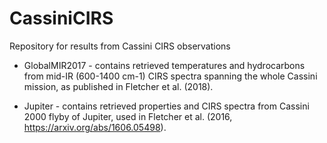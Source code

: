 # CassiniCIRS
Repository for results from Cassini CIRS observations

* GlobalMIR2017 - contains retrieved temperatures and hydrocarbons from mid-IR
(600-1400 cm-1) CIRS spectra spanning the whole Cassini mission, as published in
Fletcher et al. (2018).

* Jupiter - contains retrieved properties and CIRS spectra from Cassini 2000
flyby of Jupiter, used in Fletcher et al. (2016,
https://arxiv.org/abs/1606.05498). 
